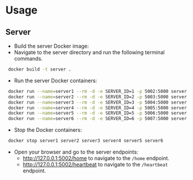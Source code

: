 # Usage

## Server
- Build the server Docker image:
- Navigate to the server directory and run the following terminal commands.

```sh
 docker build -t server .  
```

- Run the server Docker containers:

```sh
 docker run --name=server1 --rm -d -e SERVER_ID=1 -p 5002:5000 server
 docker run --name=server2 --rm -d -e SERVER_ID=2 -p 5003:5000 server
 docker run --name=server3 --rm -d -e SERVER_ID=3 -p 5004:5000 server
 docker run --name=server4 --rm -d -e SERVER_ID=4 -p 5005:5000 server
 docker run --name=server5 --rm -d -e SERVER_ID=5 -p 5006:5000 server
 docker run --name=server6 --rm -d -e SERVER_ID=6 -p 5007:5000 server
```

- Stop the Docker containers:

```sh
 docker stop server1 server2 server3 server4 server5 server6
```

- Open your browser and go to the server endpoints:
   - http://127.0.0.1:5002/home to navigate to the `/home` endpoint.
   - http://127.0.0.1:5002/heartbeat to navigate to the `/heartbeat` endpoint.